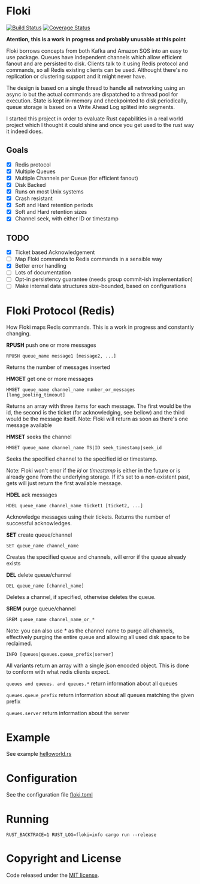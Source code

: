 # Floki

[![Build Status](https://travis-ci.org/arthurprs/floki.svg)](https://travis-ci.org/arthurprs/floki)
[![Coverage Status](https://coveralls.io/repos/arthurprs/floki/badge.svg?branch=master&service=github)](https://coveralls.io/github/arthurprs/floki?branch=master)

**Atention, this is a work in progress and probably unusable at this point**

Floki borrows concepts from both Kafka and Amazon SQS into an easy to use package. Queues have independent channels which allow efficient fanout and are persisted to disk. Clients talk to it using Redis protocol and commands, so all Redis existing clients can be used. Althought there's no replication or clustering support and it might never have.

The design is based on a single thread to handle all networking using an async io but the actual commands are dispatched to a thread pool for execution. State is kept in-memory and checkpointed to disk periodically, queue storage is based on a Write Ahead Log splited into segments.

I started this project in order to evaluate Rust capabilities in a real world project which I thought it could shine and once you get used to the rust way it indeed does.

## Goals
- [x] Redis protocol
- [x] Multiple Queues
- [x] Multiple Channels per Queue (for efficient fanout)
- [x] Disk Backed
- [x] Runs on most Unix systems
- [x] Crash resistant
- [x] Soft and Hard retention periods
- [x] Soft and Hard retention sizes
- [x] Channel seek, with either ID or timestamp

## TODO
- [x] Ticket based Acknowledgement
- [ ] Map Floki commands to Redis commands in a sensible way
- [x] Better error handling
- [ ] Lots of documentation
- [ ] Opt-in persistency guarantee (needs group commit-ish implementation)
- [ ] Make internal data structures size-bounded, based on configurations

# Floki Protocol (Redis)

How Floki maps Redis commands. This is a work in progress and constantly changing.

**RPUSH**  push one or more messages

```RPUSH queue_name message1 [message2, ...]```

Returns the number of messages inserted

**HMGET** get one or more messages

```HMGET queue_name channel_name number_or_messages [long_pooling_timeout]```

Returns an array with three items for each message. The first would be the id, the second is the ticket (for acknowledging, see bellow) and the third would be the message itself. 
Note: Floki will return as soon as there's one message available

**HMSET** seeks the channel

```HMGET queue_name channel_name TS|ID seek_timestamp|seek_id```

Seeks the specified channel to the specified id or timestamp.

Note: Floki won't error if the *id* or *timestamp* is either in the future or is already gone from the underlying storage. If it's set to a non-existent past, gets will just return the first available message.

**HDEL** ack messages

```HDEL queue_name channel_name ticket1 [ticket2, ...]```

Acknowledge messages using their tickets. Returns the number of successful acknowledges.

**SET** create queue/channel

```SET queue_name channel_name```

Creates the specified queue and channels, will error if the queue already exists

**DEL** delete queue/channel

```DEL queue_name [channel_name]```

Deletes a channel, if specified, otherwise deletes the queue.

**SREM** purge queue/channel

```SREM queue_name channel_name_or_*```

Note: you can also use * as the channel name to purge all channels, effectively purging the entire queue and allowing all used disk space to be reclaimed.

```INFO [queues|queues.queue_prefix|server]```

All variants return an array with a single json encoded object. This is done to conform with what redis clients expect.

`queues and queues. and queues.*` return information about all queues

`queues.queue_prefix` return information about all queues matching the given prefix

`queues.server` return information about the server

# Example

See example [helloworld.rs](examples/helloworld.rs)

# Configuration

See the configuration file [floki.toml](floki.toml)

# Running

```RUST_BACKTRACE=1 RUST_LOG=floki=info cargo run --release```

# Copyright and License

Code released under the [MIT license](LICENSE).

